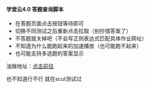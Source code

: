 #### 学堂云4.0 答题查询脚本



- 在答题页面点击按钮等待即可
- 切换不同测试之后重新点击拉取（别抄错答案了）
- 不答题就关掉吧（不会写正则表达式匹配具体作业网址）
- 不知道为什么能跑起来的加速播放（也可能跑不起来）
- 也可能支持多选题的答案显示



油猴地址：[点击前往](https://greasyfork.org/zh-CN/scripts/412429-%E5%AD%A6%E5%A0%82%E4%BA%91%E7%AD%94%E9%A2%98%E5%8A%A9%E6%89%8B)

也不知道行不行 就在scut测试过

